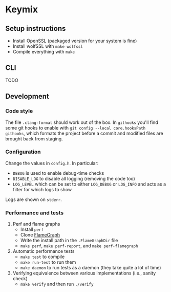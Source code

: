 # Keymix

## Setup instructions

- Install OpenSSL (packaged version for your system is fine)
- Install wolfSSL with `make wolfssl`
- Compile everything with `make`

## CLI

TODO

## Development

### Code style

The file `.clang-format` should work out of the box. In `githooks` you'll find
some git hooks to enable with `git config --local core.hooksPath githooks`,
which formats the project before a commit and modified files are brought back
from staging.

### Configuration

Change the values in `config.h`. In particular:

- `DEBUG` is used to enable debug-time checks
- `DISABLE_LOG` to disable all logging (removing the code too)
- `LOG_LEVEL` which can be set to either `LOG_DEBUG` or `LOG_INFO` and acts
   as a filter for which logs to show

Logs are shown on `stderr`.

### Performance and tests

1. Perf and flame graphs
   - Install `perf`
   - Clone [FlameGraph](https://github.com/brendangregg/FlameGraph)
   - Write the install path in the `.FlameGraphDir` file
   - `make perf`, `make perf-report`, and `make perf-flamegraph`
2. Automatic performance tests
   - `make test` to compile
   - `make run-test` to run them
   - `make daemon` to run tests as a daemon (they take quite a lot of time)
3. Verifying equivalence between various implementations (i.e., sanity check)
   - `make verify` and then run `./verify`
